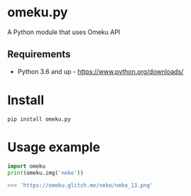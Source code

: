 # omeku.py
A Python module that uses Omeku API

## Requirements
- Python 3.6 and up - https://www.python.org/downloads/

# Install
```
pip install omeku.py
```

# Usage example
```py
import omeku
print(omeku.img('neko'))

>>> 'https://omeku.glitch.me/neko/neko_13.png'
```

